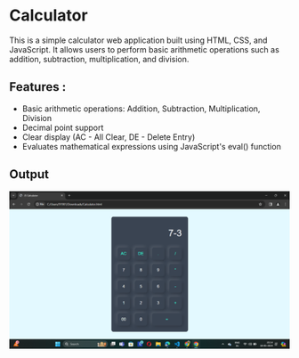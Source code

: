 # Calculator 
This is a simple calculator web application built using HTML, CSS, and JavaScript. It allows users to perform basic arithmetic operations such as addition, subtraction, multiplication, and division.

## Features :
- Basic arithmetic operations: Addition, Subtraction, Multiplication, Division
- Decimal point support
- Clear display (AC - All Clear, DE - Delete Entry)
- Evaluates mathematical expressions using JavaScript's eval() function
  
## Output
<img src="Calculator-output.png" alt="calculator"> 
